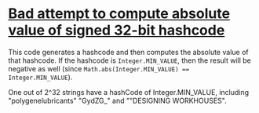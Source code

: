 # [Bad attempt to compute absolute value of signed 32-bit hashcode](https://spotbugs.readthedocs.io/en/latest/bugDescriptions.html#RV_ABSOLUTE_VALUE_OF_HASHCODE)

 This code generates a hashcode and then computes
the absolute value of that hashcode.  If the hashcode
is `Integer.MIN_VALUE`, then the result will be negative as well (since
`Math.abs(Integer.MIN_VALUE) == Integer.MIN_VALUE`).

One out of 2^32 strings have a hashCode of Integer.MIN_VALUE,
including "polygenelubricants" "GydZG_" and ""DESIGNING WORKHOUSES".